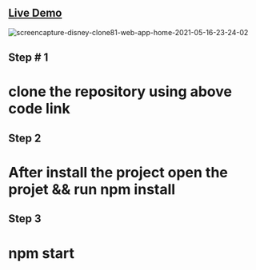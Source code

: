 ## <a href="https://disney-clone81.web.app/" target="_blank">Live Demo</a>
</hr>
<img src="https://i.ibb.co/QY8TLpN/screencapture-disney-clone81-web-app-home-2021-05-16-23-24-02.png" alt="screencapture-disney-clone81-web-app-home-2021-05-16-23-24-02" border="0">


## Step # 1
# clone the repository using above code link

## Step 2
# After install the project open the projet && run npm install

## Step 3
# npm start

